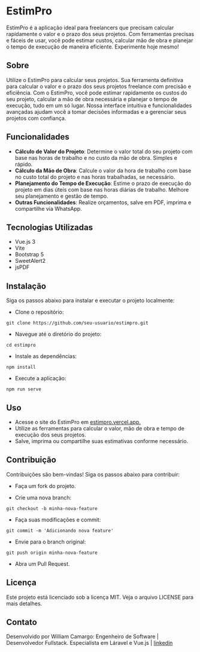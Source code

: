 # EstimPro

EstimPro é a aplicação ideal para freelancers que precisam calcular rapidamente o valor e o prazo dos seus projetos. Com ferramentas precisas e fáceis de usar, você pode estimar custos, calcular mão de obra e planejar o tempo de execução de maneira eficiente. Experimente hoje mesmo!

## Sobre

Utilize o EstimPro para calcular seus projetos. Sua ferramenta definitiva para calcular o valor e o prazo dos seus projetos freelance com precisão e eficiência. Com o EstimPro, você pode estimar rapidamente os custos do seu projeto, calcular a mão de obra necessária e planejar o tempo de execução, tudo em um só lugar. Nossa interface intuitiva e funcionalidades avançadas ajudam você a tomar decisões informadas e a gerenciar seus projetos com confiança.

## Funcionalidades

- **Cálculo de Valor do Projeto**: Determine o valor total do seu projeto com base nas horas de trabalho e no custo da mão de obra. Simples e rápido.
- **Cálculo da Mão de Obra**: Calcule o valor da hora de trabalho com base no custo total do projeto e nas horas trabalhadas, se necessário.
- **Planejamento do Tempo de Execução**: Estime o prazo de execução do projeto em dias úteis com base nas horas diárias de trabalho. Melhore seu planejamento e gestão de tempo.
- **Outras Funcionalidades**: Realize orçamentos, salve em PDF, imprima e compartilhe via WhatsApp.

## Tecnologias Utilizadas

- Vue.js 3
- Vite
- Bootstrap 5
- SweetAlert2
- jsPDF

## Instalação

Siga os passos abaixo para instalar e executar o projeto localmente:

- Clone o repositório:

~~~
git clone https://github.com/seu-usuario/estimpro.git
~~~

- Navegue até o diretório do projeto:

~~~
cd estimpro
~~~

- Instale as dependências:

~~~
npm install
~~~

- Execute a aplicação:

~~~
npm run serve
~~~

## Uso

- Acesse o site do EstimPro em [estimpro.vercel.app.](https://estimpro.vercel.app/)
- Utilize as ferramentas para calcular o valor, mão de obra e tempo de execução dos seus projetos.
- Salve, imprima ou compartilhe suas estimativas conforme necessário.

## Contribuição

Contribuições são bem-vindas! Siga os passos abaixo para contribuir:

- Faça um fork do projeto.

- Crie uma nova branch:

~~~
git checkout -b minha-nova-feature
~~~

- Faça suas modificações e commit:

~~~
git commit -m 'Adicionando nova feature'
~~~

- Envie para o branch original:

~~~
git push origin minha-nova-feature
~~~

- Abra um Pull Request.

## Licença

Este projeto está licenciado sob a licença MIT. Veja o arquivo LICENSE para mais detalhes.

## Contato

Desenvolvido por William Camargo: Engenheiro de Software | Desenvolvedor Fullstack. Especialista em Láravel e Vue.js | [linkedin](https://www.linkedin.com/in/william-camargo-50aab85b/) 
